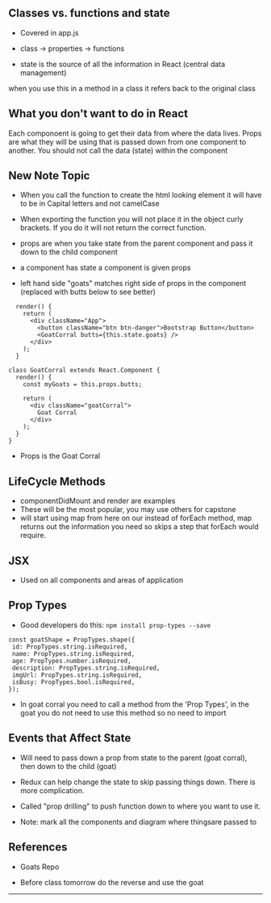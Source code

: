 ## Classes vs. functions and state
- Covered in app.js

- class -> properties -> functions

- state is the source of all the information in React (central data management)

when you use this in a method in a class it refers back to the original class

## What you don't want to do in React
 Each componoent is going to get their data from where the data lives.  Props are what they will be using that is passed down from one component to another.
 You should not call the data (state) within the component
 

## New Note Topic

- When you call the function to create the html looking element it will have to be in Capital letters and not camelCase

- When exporting the function you will not place it in the object curly brackets.  If you do it will not return the correct function.

- props are when you take state from the parent component and pass it down to the child component

- a component has state a component is given props

- left hand side "goats" matches right side of props in the component (replaced with butts below to see better)
```
  render() {
    return (
      <div className="App">
        <button className="btn btn-danger">Bootstrap Button</button>
        <GoatCorral butts={this.state.goats} />
      </div>
    );
  }
```

```
class GoatCorral extends React.Component {
  render() {
    const myGoats = this.props.butts;

    return (
      <div className="goatCorral">
        Goat Corral
      </div>
    );
  }
}
```
- Props is the Goat Corral

## LifeCycle Methods

- componentDidMount and render are examples
- These will be the most popular, you may use others for capstone
- will start using map from here on our instead of forEach method, map returns out the information you need so skips a step that forEach would require.

## JSX 

- Used on all components and areas of application

## Prop Types
- Good developers do this:
 `npm install prop-types --save`

 ```
 const goatShape = PropTypes.shape({
  id: PropTypes.string.isRequired,
  name: PropTypes.string.isRequired,
  age: PropTypes.number.isRequired,
  description: PropTypes.string.isRequired,
  imgUrl: PropTypes.string.isRequired,
  isBusy: PropTypes.bool.isRequired,
});
 ```

- In goat corral you need to call a method from the 'Prop Types', in the goat you do not need to use this method so no need to import

## Events that Affect State

- Will need to pass down a prop from state to the parent (goat corral), then down to the child (goat)

- Redux can help change the state to skip passing things down.  There is more complication.
- Called "prop drilling" to push function down to where you want to use it.

- Note: mark all the components and diagram where thingsare passed to 

## References

- Goats Repo

- Before class tomorrow do the reverse and use the goat

------